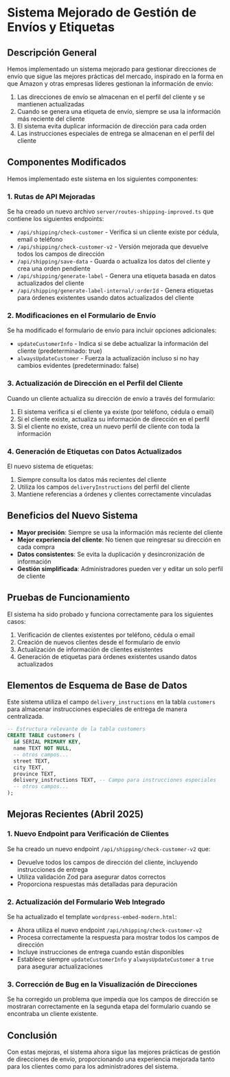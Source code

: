 # Sistema Mejorado de Gestión de Envíos y Etiquetas

## Descripción General

Hemos implementado un sistema mejorado para gestionar direcciones de envío que sigue las mejores prácticas del mercado, inspirado en la forma en que Amazon y otras empresas líderes gestionan la información de envío:

1. Las direcciones de envío se almacenan en el perfil del cliente y se mantienen actualizadas
2. Cuando se genera una etiqueta de envío, siempre se usa la información más reciente del cliente
3. El sistema evita duplicar información de dirección para cada orden
4. Las instrucciones especiales de entrega se almacenan en el perfil del cliente

## Componentes Modificados

Hemos implementado este sistema en los siguientes componentes:

### 1. Rutas de API Mejoradas

Se ha creado un nuevo archivo `server/routes-shipping-improved.ts` que contiene los siguientes endpoints:

- `/api/shipping/check-customer` - Verifica si un cliente existe por cédula, email o teléfono
- `/api/shipping/check-customer-v2` - Versión mejorada que devuelve todos los campos de dirección
- `/api/shipping/save-data` - Guarda o actualiza los datos del cliente y crea una orden pendiente
- `/api/shipping/generate-label` - Genera una etiqueta basada en datos actualizados del cliente
- `/api/shipping/generate-label-internal/:orderId` - Genera etiquetas para órdenes existentes usando datos actualizados del cliente

### 2. Modificaciones en el Formulario de Envío

Se ha modificado el formulario de envío para incluir opciones adicionales:

- `updateCustomerInfo` - Indica si se debe actualizar la información del cliente (predeterminado: true)
- `alwaysUpdateCustomer` - Fuerza la actualización incluso si no hay cambios evidentes (predeterminado: false)

### 3. Actualización de Dirección en el Perfil del Cliente

Cuando un cliente actualiza su dirección de envío a través del formulario:

1. El sistema verifica si el cliente ya existe (por teléfono, cédula o email)
2. Si el cliente existe, actualiza su información de dirección en el perfil
3. Si el cliente no existe, crea un nuevo perfil de cliente con toda la información

### 4. Generación de Etiquetas con Datos Actualizados

El nuevo sistema de etiquetas:

1. Siempre consulta los datos más recientes del cliente
2. Utiliza los campos `deliveryInstructions` del perfil del cliente
3. Mantiene referencias a órdenes y clientes correctamente vinculadas

## Beneficios del Nuevo Sistema

- **Mayor precisión**: Siempre se usa la información más reciente del cliente
- **Mejor experiencia del cliente**: No tienen que reingresar su dirección en cada compra
- **Datos consistentes**: Se evita la duplicación y desincronización de información
- **Gestión simplificada**: Administradores pueden ver y editar un solo perfil de cliente

## Pruebas de Funcionamiento

El sistema ha sido probado y funciona correctamente para los siguientes casos:

1. Verificación de clientes existentes por teléfono, cédula o email
2. Creación de nuevos clientes desde el formulario de envío
3. Actualización de información de clientes existentes
4. Generación de etiquetas para órdenes existentes usando datos actualizados

## Elementos de Esquema de Base de Datos

Este sistema utiliza el campo `delivery_instructions` en la tabla `customers` para almacenar instrucciones especiales de entrega de manera centralizada.

```sql
-- Estructura relevante de la tabla customers
CREATE TABLE customers (
  id SERIAL PRIMARY KEY,
  name TEXT NOT NULL,
  -- otros campos...
  street TEXT,
  city TEXT,
  province TEXT,
  delivery_instructions TEXT, -- Campo para instrucciones especiales
  -- otros campos...
);
```

## Mejoras Recientes (Abril 2025)

### 1. Nuevo Endpoint para Verificación de Clientes

Se ha creado un nuevo endpoint `/api/shipping/check-customer-v2` que:

- Devuelve todos los campos de dirección del cliente, incluyendo instrucciones de entrega
- Utiliza validación Zod para asegurar datos correctos
- Proporciona respuestas más detalladas para depuración

### 2. Actualización del Formulario Web Integrado

Se ha actualizado el template `wordpress-embed-modern.html`:

- Ahora utiliza el nuevo endpoint `/api/shipping/check-customer-v2`
- Procesa correctamente la respuesta para mostrar todos los campos de dirección
- Incluye instrucciones de entrega cuando están disponibles
- Establece siempre `updateCustomerInfo` y `alwaysUpdateCustomer` a `true` para asegurar actualizaciones

### 3. Corrección de Bug en la Visualización de Direcciones

Se ha corregido un problema que impedía que los campos de dirección se mostraran correctamente en la segunda etapa del formulario cuando se encontraba un cliente existente.

## Conclusión

Con estas mejoras, el sistema ahora sigue las mejores prácticas de gestión de direcciones de envío, proporcionando una experiencia mejorada tanto para los clientes como para los administradores del sistema.
